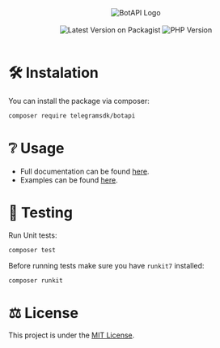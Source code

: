 <div style="text-align: center;">
    <img title="BotAPI Logo" alt="BotAPI Logo" src="https://github.com/TelegramSDK/BotAPI/assets/115643607/2a39b451-4d91-450f-918b-cbadd042b135">

</div>
<br>
<div style="text-align: center;">
    <img title="Latest Version on Packagist" alt="Latest Version on Packagist" src="https://img.shields.io/packagist/v/telegramsdk/botapi.svg?label=composer&logo=composer">
    <img title="PHP Version" alt="PHP Version" src="https://img.shields.io/packagist/dependency-v/telegramsdk/botapi/php?logo=php">
</div>
<br>


# 🛠 Instalation
You can install the package via composer:

```bash
composer require telegramsdk/botapi
```

# ❔ Usage
* Full documentation can be found [here](https://github.com/TelegramSDK/BotAPI/tree/main/docs).
* Examples can be found [here](https://github.com/TelegramSDK/BotAPI/tree/main/examples).

# 📝 Testing
Run Unit tests:
```bash
composer test
```
Before running tests make sure you have `runkit7` installed:
```bash
composer runkit
```


# ⚖️ License
This project is under the [MIT License](https://github.com/TelegramSDK/BotAPI/blob/main/LICENSE).
